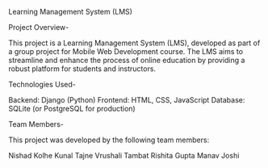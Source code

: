 Learning Management System (LMS)

Project Overview-

This project is a Learning Management System (LMS), developed as part of a group project for Mobile Web Development course. The LMS aims to streamline and enhance the process of online education by providing a robust platform for students and instructors.

Technologies Used-

Backend: Django (Python)
Frontend: HTML, CSS, JavaScript
Database: SQLite (or PostgreSQL for production)


Team Members-

This project was developed by the following team members:

Nishad Kolhe
Kunal Tajne 
Vrushali Tambat
Rishita Gupta
Manav Joshi


